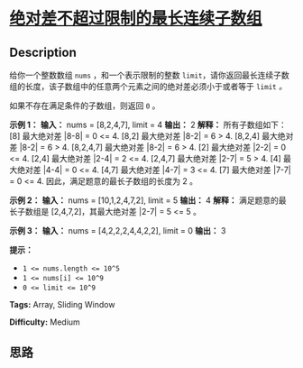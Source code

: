 # [绝对差不超过限制的最长连续子数组][title]

## Description

给你一个整数数组 `nums` ，和一个表示限制的整数 `limit`，请你返回最长连续子数组的长度，该子数组中的任意两个元素之间的绝对差必须小于或者等于
`limit` _。_

如果不存在满足条件的子数组，则返回 `0` 。



**示例 1：**
            **输入：** nums = [8,2,4,7], limit = 4    **输出：** 2     **解释：** 所有子数组如下：    [8] 最大绝对差 |8-8| = 0 <= 4.    [8,2] 最大绝对差 |8-2| = 6 > 4.     [8,2,4] 最大绝对差 |8-2| = 6 > 4.    [8,2,4,7] 最大绝对差 |8-2| = 6 > 4.    [2] 最大绝对差 |2-2| = 0 <= 4.    [2,4] 最大绝对差 |2-4| = 2 <= 4.    [2,4,7] 最大绝对差 |2-7| = 5 > 4.    [4] 最大绝对差 |4-4| = 0 <= 4.    [4,7] 最大绝对差 |4-7| = 3 <= 4.    [7] 最大绝对差 |7-7| = 0 <= 4.     因此，满足题意的最长子数组的长度为 2 。    

**示例 2：**
            **输入：** nums = [10,1,2,4,7,2], limit = 5    **输出：** 4     **解释：** 满足题意的最长子数组是 [2,4,7,2]，其最大绝对差 |2-7| = 5 <= 5 。    

**示例 3：**
            **输入：** nums = [4,2,2,2,4,4,2,2], limit = 0    **输出：** 3    



**提示：**

  * `1 <= nums.length <= 10^5`
  * `1 <= nums[i] <= 10^9`
  * `0 <= limit <= 10^9`


**Tags:** Array, Sliding Window

**Difficulty:** Medium

## 思路

[title]: https://leetcode-cn.com/problems/longest-continuous-subarray-with-absolute-diff-less-than-or-equal-to-limit
